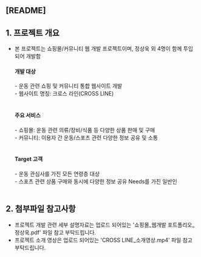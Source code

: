 <h2>[README]</h2>

<h2>1. 프로젝트 개요</h2>

  - 본 프로젝트는 쇼핑몰/커뮤니티 웹 개발 프로젝트이며, 정상욱 외 4명이 함께 투입되어 개발함</br>
   
    <h4>개발 대상</h4>
    - 운동 관련 쇼핑 및 커뮤니티 통합 웹사이트 개발</br>
    - 웹사이트 명칭: 크로스 라인(CROSS LINE)</br></br>

    <h4>주요 서비스</h4>
      - 쇼핑몰: 운동 관련 의류/장비/식품 등 다양한 상품 판매 및 구매</br>
      - 커뮤니티: 이용자 간 운동/스포츠 관련 다양한 정보 공유 및 소통</br></br>

    <h4>Target 고객</h4>
      - 운동 관심사를 가진 모든 연령층 대상</br>
      - 스포츠 관련 상품 구매와 동시에 다양한 정보 공유 Needs를 가진 일반인</br></br>


<h2>2. 첨부파일 참고사항</h2>

  - 프로젝트 개발 관련 세부 설명자료는 업로드 되어있는 '쇼핑몰_웹개발 포트폴리오_정상욱.pdf' 파일 참고 부탁드립니다.</br>
  - 프로젝트 소개 영상은 업로드 되어있는 'CROSS LINE_소개영상.mp4' 파일 참고 부탁드립니다.

    
    

